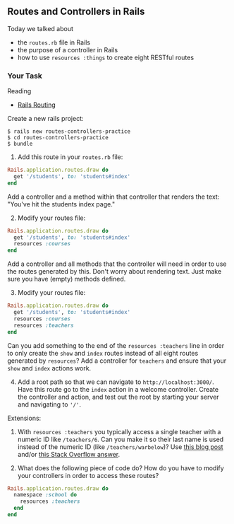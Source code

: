 ## Routes and Controllers in Rails

Today we talked about

* the `routes.rb` file in Rails
* the purpose of a controller in Rails
* how to use `resources :things` to create eight RESTful routes

### Your Task

Reading

* [Rails Routing](http://guides.rubyonrails.org/routing.html)

Create a new rails project: 

```
$ rails new routes-controllers-practice
$ cd routes-controllers-practice
$ bundle
```

1) Add this route in your `routes.rb` file: 

```ruby
Rails.application.routes.draw do
  get '/students', to: 'students#index'
end
```

Add a controller and a method within that controller that renders the text: "You've hit the students index page."

2) Modify your routes file:

```ruby
Rails.application.routes.draw do
  get '/students', to: 'students#index'
  resources :courses
end
```

Add a controller and all methods that the controller will need in order to use the routes generated by this. Don't worry about rendering text. Just make sure you have (empty) methods defined. 

3) Modify your routes file:

```ruby
Rails.application.routes.draw do
  get '/students', to: 'students#index'
  resources :courses
  resources :teachers
end
```

Can you add something to the end of the `resources :teachers` line in order to only create the `show` and `index` routes instead of all eight routes generated by `resources`? Add a controller for `teachers` and ensure that your `show` and `index` actions work. 

4) Add a root path so that we can navigate to `http://localhost:3000/`. Have this route go to the `index` action in a welcome controller. Create the controller and action, and test out the root by starting your server and navigating to `'/'`. 

Extensions:

1) With `resources :teachers` you typically access a single teacher with a numeric ID like `/teachers/6`. Can you make it so their last name is used instead of the numeric ID (like `/teachers/warbelow`)? Use [this blog post](http://blog.teamtreehouse.com/creating-vanity-urls-in-rails) and/or [this Stack Overflow answer](http://stackoverflow.com/questions/6592038/change-the-name-of-the-id-parameter-in-routing-resources-for-rails). 

2) What does the following piece of code do? How do you have to modify your controllers in order to access these routes?

```ruby
Rails.application.routes.draw do
  namespace :school do
    resources :teachers
  end
end
```


